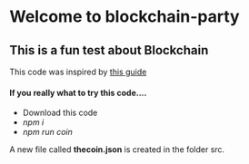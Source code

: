 # Welcome to blockchain-party

## This is a fun test about Blockchain

This code was inspired by [this guide](https://www.section.io/engineering-education/building-a-simple-cryptocurrency-blockchain/)

#### If you **really** what to try this code....
* Download this code
* _npm i_
* _npm run coin_

A new file called **thecoin.json** is created in the folder src.
